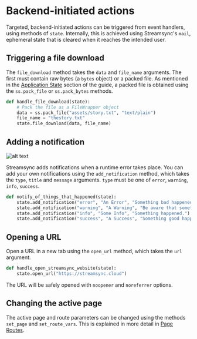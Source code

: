 # Backend-initiated actions

Targeted, backend-initiated actions can be triggered from event handlers, using methods of `state`. Internally, this is achieved using Streamsync's `mail`, ephemeral state that is cleared when it reaches the intended user.

## Triggering a file download

The `file_download` method takes the `data` and `file_name` arguments. The first must contain raw bytes (a `bytes` object) or a packed file. As mentioned in the [Application State](application-state.html#files-and-binary-data) section of the guide, a packed file is obtained using the `ss.pack_file` or `ss.pack_bytes` methods.

```py
def handle_file_download(state):
    # Pack the file as a FileWrapper object
    data = ss.pack_file("assets/story.txt", "text/plain")
    file_name = "thestory.txt"
    state.file_download(data, file_name)
```

## Adding a notification

![alt text](./images/backend-initiated-actions.notifications.png "Notifications")

Streamsync adds notifications when a runtime error takes place. You can add your own notifications using the `add_notification` method, which takes the `type`, `title` and `message` arguments. `type` must be one of `error`, `warning`, `info`, `success`.

```py
def notify_of_things_that_happened(state):
    state.add_notification("error", "An Error", "Something bad happened.")
    state.add_notification("warning", "A Warning", "Be aware that something happened.")
    state.add_notification("info", "Some Info", "Something happened.")
    state.add_notification("success", "A Success", "Something good happened.")
```

## Opening a URL

Open a URL in a new tab using the `open_url` method, which takes the `url` argument.

```py
def handle_open_streamsync_website(state):
    state.open_url("https://streamsync.cloud")
```

The URL will be safely opened with `noopener` and `noreferrer` options.

## Changing the active page

The active page and route parameters can be changed using the methods `set_page` and `set_route_vars`. This is explained in more detail in [Page Routes](page-routes.html).

